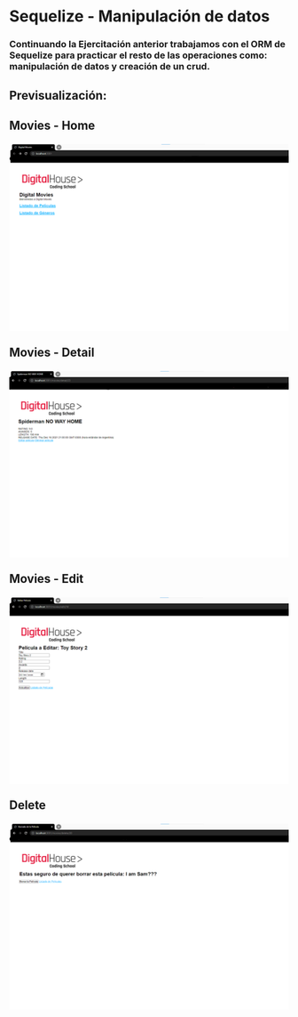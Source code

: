 # Sequelize - Manipulación de datos

<h3>Continuando la Ejercitación anterior trabajamos con el ORM de Sequelize para practicar el resto de las operaciones como: manipulación de datos y creación de un crud.</h3>

<h2>Previsualización:<h2>

<p> Movies - Home</p>
<img src="https://github.com/victoriadaluz/Sequelize-Manipulacion-Datos/blob/master/public/img/home.png">

<p>Movies - Detail</p>
<img src="https://github.com/victoriadaluz/Sequelize-Manipulacion-Datos/blob/master/public/img/detail.png">

<p> Movies - Edit</p>
<img src="https://github.com/victoriadaluz/Sequelize-Manipulacion-Datos/blob/master/public/img/edit.png">

<p> Delete</p>
<img src="https://github.com/victoriadaluz/Sequelize-Manipulacion-Datos/blob/master/public/img/delete.png">


